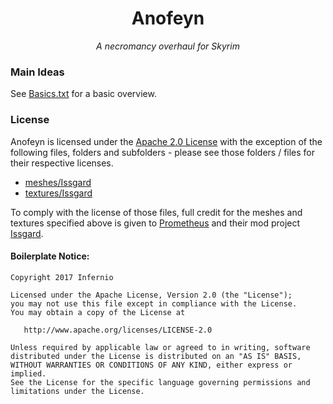 <h1 align="center">Anofeyn</h1>
<p align="center"><i>A necromancy overhaul for Skyrim</i></p>

### Main Ideas
See [Basics.txt](Design/Basics.txt) for a basic overview.

### License
Anofeyn is licensed under the [Apache 2.0 License](LICENSE) with the exception of the following files, folders
and subfolders - please see those folders / files for their respective licenses.
 - [meshes/Issgard](meshes/Issgard)
 - [textures/Issgard](textures/Issgard)

To comply with the license of those files, full credit for the meshes and textures specified above is given to [Prometheus](https://www.nexusmods.com/skyrimspecialedition/users/88348) and their mod project [Issgard](https://forums.nexusmods.com/index.php?/topic/617901-issgard/).


#### Boilerplate Notice:

    Copyright 2017 Infernio

    Licensed under the Apache License, Version 2.0 (the "License");
    you may not use this file except in compliance with the License.
    You may obtain a copy of the License at

       http://www.apache.org/licenses/LICENSE-2.0

    Unless required by applicable law or agreed to in writing, software
    distributed under the License is distributed on an "AS IS" BASIS,
    WITHOUT WARRANTIES OR CONDITIONS OF ANY KIND, either express or implied.
    See the License for the specific language governing permissions and
    limitations under the License.
